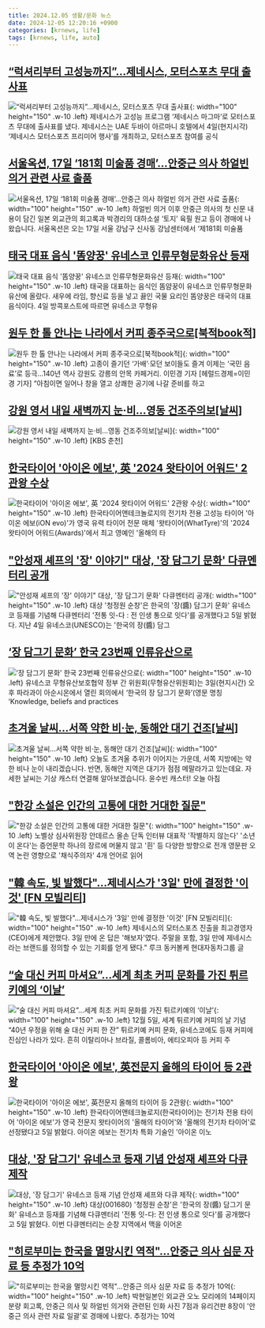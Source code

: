 ```yaml
---
title: 2024.12.05 생활/문화 뉴스
date: 2024-12-05 12:20:16 +0900
categories: [krnews, life]
tags: [krnews, life, auto]
---
```

## [“럭셔리부터 고성능까지”…제네시스, 모터스포츠 무대 출사표](https://n.news.naver.com/mnews/article/009/0005408215)

![“럭셔리부터 고성능까지”…제네시스, 모터스포츠 무대 출사표](https://mimgnews.pstatic.net/image/origin/009/2024/12/05/5408215.jpg?type=nf220_150){: width="100" height="150" .w-10 .left}
제네시스가 고성능 프로그램 ‘제네시스 마그마’로 모터스포츠 무대에 출사표를 냈다. 제네시스는 UAE 두바이 아르마니 호텔에서 4일(현지시각) ‘제네시스 모터스포츠 프리미어 행사’를 개최하고, 모터스포츠 참여를 공식

## [서울옥션, 17일 ‘181회 미술품 경매’…안중근 의사 하얼빈 의거 관련 사료 출품](https://n.news.naver.com/mnews/article/056/0011851601)

![서울옥션, 17일 ‘181회 미술품 경매’…안중근 의사 하얼빈 의거 관련 사료 출품](https://mimgnews.pstatic.net/image/origin/056/2024/12/05/11851601.jpg?type=nf220_150){: width="100" height="150" .w-10 .left}
하얼빈 의거 이후 안중근 의사의 첫 신문 내용이 담긴 일본 외교관의 회고록과 박경리의 대하소설 ‘토지’ 육필 원고 등이 경매에 나왔습니다. 서울옥션은 오는 17일 서울 강남구 신사동 강남센터에서 ‘제181회 미술품

## [태국 대표 음식 '똠양꿍' 유네스코 인류무형문화유산 등재](https://n.news.naver.com/mnews/article/015/0005065630)

![태국 대표 음식 '똠양꿍' 유네스코 인류무형문화유산 등재](https://mimgnews.pstatic.net/image/origin/015/2024/12/04/5065630.jpg?type=nf220_150){: width="100" height="150" .w-10 .left}
태국을 대표하는 음식인 똠얌꿍이 유네스코 인류무형문화유산에 올랐다. 새우에 라임, 향신료 등을 넣고 끓인 국물 요리인 똠양꿍은 태국의 대표 음식이다. 4일 방콕포스트에 따르면 유네스코 무형유

## [원두 한 톨 안나는 나라에서 커피 종주국으로[북적book적]](https://n.news.naver.com/mnews/article/016/0002397542)

![원두 한 톨 안나는 나라에서 커피 종주국으로[북적book적]](https://mimgnews.pstatic.net/image/origin/016/2024/12/05/2397542.jpg?type=nf220_150){: width="100" height="150" .w-10 .left}
고종이 즐기던 ‘가배’·모던 보이들도 즐겨 이제는 ‘국민 음료’로 등극…140년 역사 강원도 강릉의 안목 카페거리. 이민경 기자 [헤럴드경제=이민경 기자] “아침이면 일어나 창을 열고 상쾌한 공기에 나갈 준비를 하고

## [강원 영서 내일 새벽까지 눈·비…영동 건조주의보[날씨]](https://n.news.naver.com/mnews/article/056/0011851436)

![강원 영서 내일 새벽까지 눈·비…영동 건조주의보[날씨]](https://mimgnews.pstatic.net/image/origin/056/2024/12/05/11851436.jpg?type=nf220_150){: width="100" height="150" .w-10 .left}
[KBS 춘천]

## [한국타이어 '아이온 에보', 英 '2024 왓타이어 어워드' 2관왕 수상](https://n.news.naver.com/mnews/article/031/0000890659)

![한국타이어 '아이온 에보', 英 '2024 왓타이어 어워드' 2관왕 수상](https://mimgnews.pstatic.net/image/origin/031/2024/12/05/890659.jpg?type=nf220_150){: width="100" height="150" .w-10 .left}
한국타이어앤테크놀로지의 전기차 전용 고성능 타이어 '아이온 에보(iON evo)'가 영국 유력 타이어 전문 매체 '왓타이어(WhatTyre)'의 '2024 왓타이어 어워드(Awards)'에서 최고 영예인 '올해의 타

## ["안성재 셰프의 '장' 이야기" 대상, '장 담그기 문화' 다큐멘터리 공개](https://n.news.naver.com/mnews/article/003/0012942534)

!["안성재 셰프의 '장' 이야기" 대상, '장 담그기 문화' 다큐멘터리 공개](https://mimgnews.pstatic.net/image/origin/003/2024/12/05/12942534.jpg?type=nf220_150){: width="100" height="150" .w-10 .left}
대상 '청정원 순창'은 한국의 '장(醬) 담그기 문화' 유네스코 등재를 기념해 다큐멘터리 '전통 잇-다 : 전 인생 통으로 잇다'를 공개했다고 5일 밝혔다. 지난 4일 유네스코(UNESCO)는 '한국의 장(醬) 담그

## [‘장 담그기 문화’ 한국 23번째 인류유산으로](https://n.news.naver.com/mnews/article/025/0003405509)

![‘장 담그기 문화’ 한국 23번째 인류유산으로](https://mimgnews.pstatic.net/image/origin/025/2024/12/05/3405509.jpg?type=nf220_150){: width="100" height="150" .w-10 .left}
유네스코 무형유산보호협약 정부 간 위원회(무형유산위원회)는 3일(현지시간) 오후 파라과이 아순시온에서 열린 회의에서 ‘한국의 장 담그기 문화’(영문 명칭 ‘Knowledge, beliefs and practices

## [초겨울 날씨...서쪽 약한 비·눈, 동해안 대기 건조[날씨]](https://n.news.naver.com/mnews/article/052/0002123534)

![초겨울 날씨...서쪽 약한 비·눈, 동해안 대기 건조[날씨]](https://mimgnews.pstatic.net/image/origin/052/2024/12/05/2123534.jpg?type=nf220_150){: width="100" height="150" .w-10 .left}
오늘도 초겨울 추위가 이어지는 가운데, 서쪽 지방에는 약한 비나 눈이 내리겠습니다. 반면, 동해안 지역은 대기가 점점 메말라가고 있는데요. 자세한 날씨는 기상 캐스터 연결해 알아보겠습니다. 윤수빈 캐스터! 오늘 아침

## ["한강 소설은 인간의 고통에 대한 거대한 질문"](https://n.news.naver.com/mnews/article/009/0005407937)

!["한강 소설은 인간의 고통에 대한 거대한 질문"](https://mimgnews.pstatic.net/image/origin/009/2024/12/04/5407937.jpg?type=nf220_150){: width="100" height="150" .w-10 .left}
노벨상 심사위원장 안데르스 올손 단독 인터뷰 대표작 '작별하지 않는다' '소년이 온다'는 증언문학 하나의 장르에 머물지 않고 '흰' 등 다양한 방향으로 전개 영문판 오역 논란 영향으로 '채식주의자' 4개 언어로 읽어

## ["韓 속도, 빛 발했다"...제네시스가 '3일' 만에 결정한 '이것' [FN 모빌리티]](https://n.news.naver.com/mnews/article/014/0005277526)

!["韓 속도, 빛 발했다"...제네시스가 '3일' 만에 결정한 '이것' [FN 모빌리티]](https://mimgnews.pstatic.net/image/origin/014/2024/12/05/5277526.jpg?type=nf220_150){: width="100" height="150" .w-10 .left}
제네시스의 모터스포츠 진출을 최고경영자(CEO)에게 제안했다. 3일 만에 온 답은 '해보자'였다. 주말을 포함, 3일 만에 제네시스라는 브랜드를 정의할 수 있는 기회를 얻게 됐다." 루크 동커볼케 현대자동차그룹 글

## [“술 대신 커피 마셔요”…세계 최초 커피 문화를 가진 튀르키예의 ‘이날’](https://n.news.naver.com/mnews/article/009/0005408232)

![“술 대신 커피 마셔요”…세계 최초 커피 문화를 가진 튀르키예의 ‘이날’](https://mimgnews.pstatic.net/image/origin/009/2024/12/05/5408232.jpg?type=nf220_150){: width="100" height="150" .w-10 .left}
12월 5일, 세계 튀르키예 커피의 날 기념 “40년 우정을 위해 술 대신 커피 한 잔” 튀르키예 커피 문화, 유네스코에도 등재 커피에 진심인 나라가 있다. 흔히 이탈리아나 브라질, 콜롬비아, 에티오피아 등 커피 주

## [한국타이어 '아이온 에보', 英전문지 올해의 타이어 등 2관왕](https://n.news.naver.com/mnews/article/001/0015085953)

![한국타이어 '아이온 에보', 英전문지 올해의 타이어 등 2관왕](https://mimgnews.pstatic.net/image/origin/001/2024/12/05/15085953.jpg?type=nf220_150){: width="100" height="150" .w-10 .left}
한국타이어앤테크놀로지(한국타이어)는 전기차 전용 타이어 '아이온 에보'가 영국 전문지 왓타이어의 '올해의 타이어'와 '올해의 전기차 타이어'로 선정됐다고 5일 밝혔다. 아이온 에보는 전기차 특화 기술인 '아이온 이노

## [대상, '장 담그기' 유네스코 등재 기념 안성재 셰프와 다큐 제작](https://n.news.naver.com/mnews/article/421/0007946827)

![대상, '장 담그기' 유네스코 등재 기념 안성재 셰프와 다큐 제작](https://mimgnews.pstatic.net/image/origin/421/2024/12/05/7946827.jpg?type=nf220_150){: width="100" height="150" .w-10 .left}
대상(001680) '청정원 순창'은 '한국의 장(醬) 담그기 문화' 유네스코 등재를 기념해 다큐멘터리 '전통 잇-다: 전 인생 통으로 잇다'를 공개했다고 5일 밝혔다. 이번 다큐멘터리는 순창 지역에서 맥을 이어온

## ["히로부미는 한국을 멸망시킨 역적"…안중근 의사 심문 자료 등 추정가 10억](https://n.news.naver.com/mnews/article/003/0012942772)

!["히로부미는 한국을 멸망시킨 역적"…안중근 의사 심문 자료 등 추정가 10억](https://mimgnews.pstatic.net/image/origin/003/2024/12/05/12942772.jpg?type=nf220_150){: width="100" height="150" .w-10 .left}
박현일본인 외교관 오노 모리에의 14페이지 분량 회고록, 안중근 의사 및 하얼빈 의거와 관련된 인화 사진 7점과 유리건판 8장이 '안중근 의사 관련 자료 일괄'로 경매에 나왔다. 추정가는 10억

